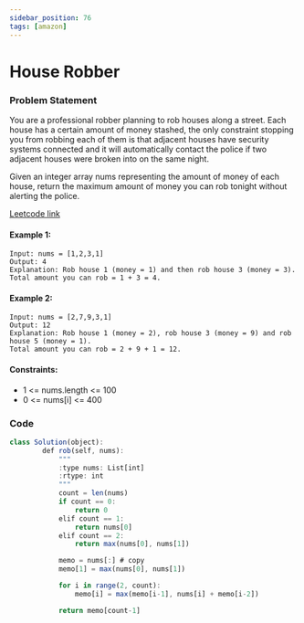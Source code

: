 ```yaml
---
sidebar_position: 76
tags: [amazon]
---
```


# House Robber

### Problem Statement

You are a professional robber planning to rob houses along a street. Each house has a certain amount of money stashed, the only constraint stopping you from robbing each of them is that adjacent houses have security systems connected and it will automatically contact the police if two adjacent houses were broken into on the same night.

Given an integer array nums representing the amount of money of each house, return the maximum amount of money you can rob tonight without alerting the police.

[Leetcode link](https://leetcode.com/problems/house-robber/)

#### Example 1:

```
Input: nums = [1,2,3,1]
Output: 4
Explanation: Rob house 1 (money = 1) and then rob house 3 (money = 3).
Total amount you can rob = 1 + 3 = 4.
```

#### Example 2:

```
Input: nums = [2,7,9,3,1]
Output: 12
Explanation: Rob house 1 (money = 2), rob house 3 (money = 9) and rob house 5 (money = 1).
Total amount you can rob = 2 + 9 + 1 = 12.
```

#### Constraints:

- 1 <= nums.length <= 100
- 0 <= nums[i] <= 400

### Code

```jsx title="Python"
class Solution(object):
        def rob(self, nums):
            """
            :type nums: List[int]
            :rtype: int
            """
            count = len(nums)
            if count == 0:
                return 0
            elif count == 1:
                return nums[0]
            elif count == 2:
                return max(nums[0], nums[1])

            memo = nums[:] # copy
            memo[1] = max(nums[0], nums[1])

            for i in range(2, count):
                memo[i] = max(memo[i-1], nums[i] + memo[i-2])

            return memo[count-1]

```

